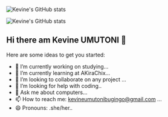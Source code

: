 

![Kevine's GitHub stats](https://github-readme-stats.vercel.app/api?username=kevineumutoni&show_icons=true&theme=transparent)

![Kevine's GitHub stats](https://github-readme-stats.vercel.app/api/top-langs/?username=kevineumutoni&show_icons=true&theme=transparent)


## Hi there am Kevine UMUTONI 👋

Here are some ideas to get you started:

- 🔭 I’m currently working on studying... 
- 🌱 I’m currently learning at AKiraChix...
- 👯 I’m looking to collaborate on any project ...
- 🤔 I’m looking for help with coding..
- 💬 Ask me about computers...
- 📫 How to reach me: kevineumutonibugingo@gmail.com ...
- 😄 Pronouns: .she/her..

